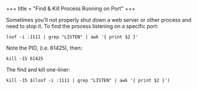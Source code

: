 +++
title = "Find & Kill Process Running on Port"
+++

Sometimes you'll not properly shut down a web server or other process and need to stop it. To find the process listening on a specific port:

`lsof -i :1111 | grep "LISTEN" | awk '{ print $2 }'`

Note the PID, (i.e. 61425), then:

`kill -15 61425`

The find and kill one-liner:

`kill -15 $(lsof -i :1111 | grep "LISTEN" | awk '{ print $2 }')`
